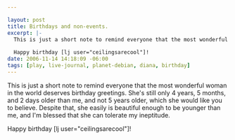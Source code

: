 ```yaml
--- 

layout: post
title: Birthdays and non-events.
excerpt: |-
  This is just a short note to remind everyone that the most wonderful woman in the world deserves birthday greetings.  She's still only 4 years, 5 months, and 2 days older than me, and not 5 years older, which she would like you to believe.  Despite that, she easily is beautiful enough to be younger than me, and I'm blessed that she can tolerate my ineptitude.
  
  Happy birthday [lj user="ceilingsarecool"]!
date: 2006-11-14 14:18:09 -06:00
tags: [play, live-journal, planet-debian, diana, birthday]
---
```

This is just a short note to remind everyone that the most wonderful woman in the world deserves birthday greetings.  She's still only 4 years, 5 months, and 2 days older than me, and not 5 years older, which she would like you to believe.  Despite that, she easily is beautiful enough to be younger than me, and I'm blessed that she can tolerate my ineptitude.

Happy birthday [lj user="ceilingsarecool"]!
